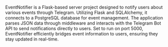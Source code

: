 EventNotifier is a Flask-based server project designed to notify users about various events through Telegram. Utilizing Flask and SQLAlchemy, it connects to a PostgreSQL database for event management. The application parses JSON data through middleware and interacts with the Telegram Bot API to send notifications directly to users. Set to run on port 5000, EventNotifier efficiently bridges event information to users, ensuring they stay updated in real-time.